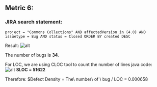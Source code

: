 ## Metric 6:

### JIRA search statement:
`project = "Commons Collections" AND affectedVersion in (4.0) AND issuetype = Bug AND status = Closed ORDER BY created DESC`

Result:
![alt](https://imgur.com/sYPC88w)

The number of bugs is **34**.

For LOC, we are using CLOC tool to count the number of lines java code:
![alt](https://imgur.com/eN0U4B8)
**SLOC = 51622**

Therefore:
$Defect Density = The\ number\ of \ bug / LOC = 0.000658